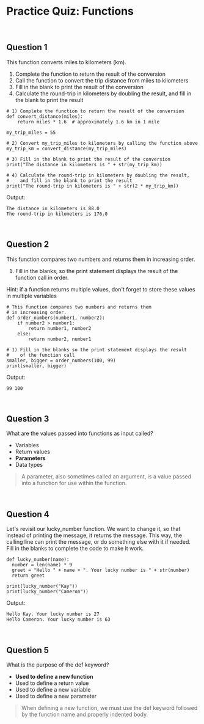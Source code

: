 # Practice Quiz: Functions

<br>

## Question 1

This function converts miles to kilometers (km).

1. Complete the function to return the result of the conversion
2. Call the function to convert the trip distance from miles to kilometers
3. Fill in the blank to print the result of the conversion
4. Calculate the round-trip in kilometers by doubling the result, and fill in the blank to print the result

```
# 1) Complete the function to return the result of the conversion
def convert_distance(miles):
	return miles * 1.6  # approximately 1.6 km in 1 mile

my_trip_miles = 55

# 2) Convert my_trip_miles to kilometers by calling the function above
my_trip_km = convert_distance(my_trip_miles)

# 3) Fill in the blank to print the result of the conversion
print("The distance in kilometers is " + str(my_trip_km))

# 4) Calculate the round-trip in kilometers by doubling the result,
#    and fill in the blank to print the result
print("The round-trip in kilometers is " + str(2 * my_trip_km))
```

Output:

```
The distance in kilometers is 88.0
The round-trip in kilometers is 176.0
```

<br>

## Question 2

This function compares two numbers and returns them in increasing order.

1. Fill in the blanks, so the print statement displays the result of the function call in order.

Hint: if a function returns multiple values, don't forget to store these values in multiple variables

```
# This function compares two numbers and returns them
# in increasing order.
def order_numbers(number1, number2):
	if number2 > number1:
		return number1, number2
	else:
		return number2, number1

# 1) Fill in the blanks so the print statement displays the result
#    of the function call
smaller, bigger = order_numbers(100, 99)
print(smaller, bigger)
```

Output:

```
99 100
```

<br>

## Question 3

What are the values passed into functions as input called?

* Variables
* Return values
* **Parameters**
* Data types

> A parameter, also sometimes called an argument, is a value passed into a function for use within the function.

<br>

## Question 4

Let's revisit our lucky_number function. We want to change it, so that instead of printing the message, it returns the message. This way, the calling line can print the message, or do something else with it if needed. Fill in the blanks to complete the code to make it work.

```
def lucky_number(name):
  number = len(name) * 9
  greet = "Hello " + name + ". Your lucky number is " + str(number)
  return greet
	    
print(lucky_number("Kay"))
print(lucky_number("Cameron"))
```

Output:

```
Hello Kay. Your lucky number is 27
Hello Cameron. Your lucky number is 63
```

<br>

## Question 5

What is the purpose of the def keyword?

* **Used to define a new function**
* Used to define a return value
* Used to define a new variable
* Used to define a new parameter

> When defining a new function, we must use the def keyword followed by the function name and properly indented body.
